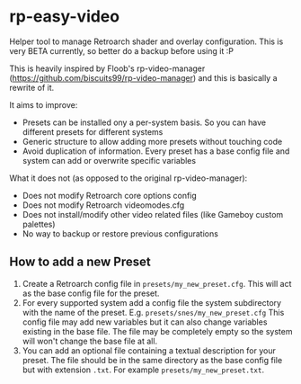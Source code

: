 # rp-easy-video
Helper tool to manage Retroarch shader and overlay configuration. This is very BETA currently, so better do a backup before using it :P

This is heavily inspired by Floob's rp-video-manager (https://github.com/biscuits99/rp-video-manager) and this is basically a rewrite of it.

It aims to improve:
* Presets can be installed ony a per-system basis. So you can have different presets for different systems
* Generic structure to allow adding more presets without touching code
* Avoid duplication of information. Every preset has a base config file and system can add or overwrite specific variables

What it does not (as opposed to the original rp-video-manager):
* Does not modify Retroarch core options config
* Does not modify Retroarch videomodes.cfg
* Does not install/modify other video related files (like Gameboy custom palettes)
* No way to backup or restore previous configurations

## How to add a new Preset

1. Create a Retroarch config file in `presets/my_new_preset.cfg`. This will act as the base config file for the preset.
2. For every supported system add a config file the system subdirectory with the name of the preset. E.g. `presets/snes/my_new_preset.cfg`
This config file may add new variables but it can also change variables existing in the base file. The file may be completely empty so the system will won't change the base file at all.
3. You can add an optional file containing a textual description for your preset. The file should be in the same directory as the base config file but with extension `.txt`. For example `presets/my_new_preset.txt`. 
